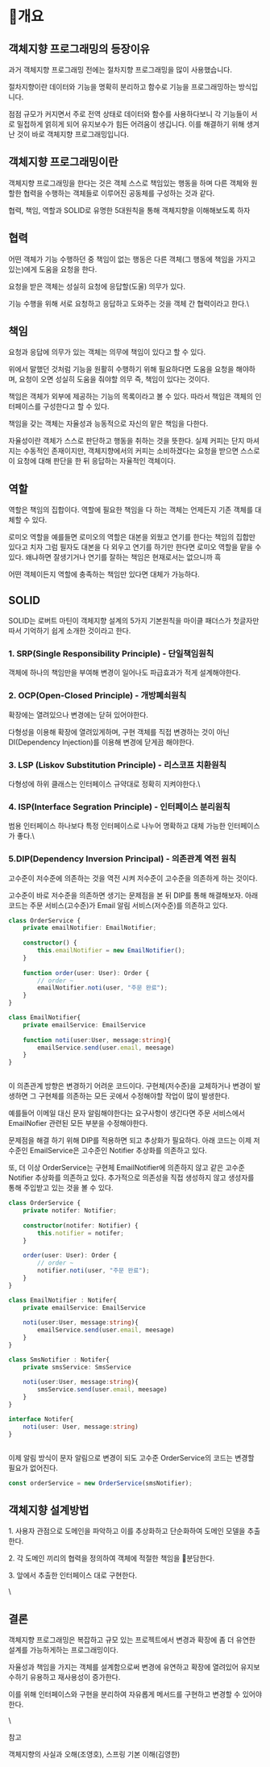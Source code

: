 # 개요

## 객체지향 프로그래밍의 등장이유

과거 객체지향 프로그래밍 전에는 절차지향 프로그래밍을 많이 사용했습니다.&#x20;

절차지향이란 데이터와 기능을 명확히 분리하고 함수로 기능을 프로그래밍하는 방식입니다.&#x20;

점점 규모가 커지면서 주로 전역 상태로 데이터와 함수를 사용하다보니 각 기능들이 서로 밀접하게 얽히게 되어 유지보수가 힘든 어려움이 생깁니다. 이를 해결하기 위해 생겨난 것이 바로 객체지향 프로그래밍입니다.



## 객체지향 프로그래밍이란

객체지향 프로그래밍을 한다는 것은 객체 스스로 책임있는 행동을 하며 다른 객체와 원할한 협력을 수행하는 객체들로 이루어진 공동체를 구성하는 것과 같다.&#x20;

협력, 책임, 역할과 SOLID로 유명한 5대원칙을 통해 객체지향을 이해해보도록 하자



## 협력

어떤 객체가 기능 수행하던 중 책임이 없는 행동은 다른 객체(그 행동에 책임을 가지고 있는)에게 도움을 요청을 한다.

요청을 받은 객체는 성실히 요청에 응답할(도울) 의무가 있다.

기능 수행을 위해 서로 요청하고 응답하고 도와주는 것을 객체 간 협력이라고 한다.\


## 책임

요청과 응답에 의무가 있는 객체는 의무에 책임이 있다고 할 수 있다.&#x20;

위에서 말했던 것처럼 기능을 원활히 수행하기 위해 필요하다면 도움을 요청을 해야하며, 요청이 오면 성실히 도움을 줘야할 의무 즉, 책임이  있다는 것이다.

책임은 객체가 외부에 제공하는 기능의 목록이라고 볼 수 있다. 따라서 책임은 객체의 인터페이스를 구성한다고 할 수 있다.

책임을 갖는 객체는 자율성과 능동적으로 자신의 맡은 책임을 다한다.

자율성이란 객체가 스스로 판단하고 행동을 취하는 것을 뜻한다. 실제 커피는 단지 마셔지는 수동적인 존재이지만, 객체지향에서의 커피는 소비하겠다는 요청을 받으면 스스로 이 요청에 대해 판단을 한 뒤 응답하는 자율적인 객체이다.



## 역할

역할은 책임의 집합이다. 역할에 필요한 책임을 다 하는 객체는 언제든지 기존 객체를 대체할 수 있다.

로미오 역할을 예를들면 로미오의 역할은 대본을 외웠고 연기를 한다는 책임의 집합만 있다고 치자 그럼 필자도 대본을 다 외우고 연기를 하기만 한다면 로미오 역할을 맡을 수 있다. 왜냐하면 잘생기거나 연기를 잘하는 책임은 현재로서는 없으니까 흑&#x20;

어떤 객체이든지 역할에 충족하는 책임만 있다면 대체가 가능하다.



## **SOLID**

SOLID는 로버트 마틴이 객체지향 설계의 5가지 기본원칙을 마이클 패더스가 첫글자만 따서 기억하기 쉽게 소개한 것이라고 한다.



### 1. SRP(Single Responsibility Principle) - 단일책임원칙

객체에 하나의 책임만을 부여해 변경이 일어나도 파급효과가 적게 설계해야한다.



### 2. OCP(Open-Closed Principle) - 개방폐쇠원칙

확장에는 열려있으나 변경에는 닫혀 있어야한다.

다형성을 이용해 확장에 열려있게하며, 구현 객체를 직접 변경하는 것이 아닌 DI(Dependency Injection)를 이용해 변경에 닫게끔 해야한다.



### 3. LSP (Liskov Substitution Principle) - 리스코프 치환원칙

다형성에 하위 클래스는 인터페이스 규약대로 정확히 지켜야한다.\


### 4. ISP(Interface Segration Principle) - 인터페이스 분리원칙

범용 인터페이스 하나보다 특정 인터페이스로 나누어 명확하고 대체 가능한 인터페이스가 좋다.\


### 5.**DIP(Dependency Inversion Principal) -  의존관계 역전 원칙**&#x20;

고수준이 저수준에 의존하는 것을 역전 시켜 저수준이 고수준을 의존하게 하는 것이다.&#x20;

고수준이 바로 저수준을 의존하면 생기는 문제점을 본 뒤 DIP를 통해 해결해보자. 아래 코드는 주문 서비스(고수준)가 Email 알림 서비스(저수준)를 의존하고 있다.

```typescript
class OrderService {
	private emailNotifier: EmailNotifier;
    
	constructor() {
		this.emailNotifier = new EmailNotifier();
	}
    
	function order(user: User): Order {
		// order ~
		emailNotifier.noti(user, "주문 완료");
	}
}
```

```typescript
class EmailNotifier{
	private emailService: EmailService
    
	function noti(user:User, message:string){
		emailService.send(user.email, meesage)
	}
}

```

<figure><img src="../../.gitbook/assets/img.png" alt=""><figcaption></figcaption></figure>

이 의존관계 방향은 변경하기 어려운 코드이다. 구현체(저수준)을 교체하거나 변경이 발생하면 그 구현체를 의존하는 모든 곳에서 수정해야할 작업이 많이 발생한다.&#x20;

예를들어 이메일 대신 문자 알림해야한다는 요구사항이 생긴다면 주문 서비스에서 EmailNofier 관련된 모든 부분을 수정해야한다.

문제점을 해결 하기 위해 DIP를 적용하면 되고 추상화가 필요하다. 아래 코드는 이제 저수준인 EmailService은 고수준인 Notifier 추상화를 의존하고 있다.&#x20;

또, 더 이상 OrderService는 구현체 EmailNotifier에 의존하지 않고 같은 고수준 Notifier 추상화를 의존하고 있다. 추가적으로 의존성을 직접 생성하지 않고 생성자를 통해 주입받고 있는 것을 볼 수 있다.

```typescript
class OrderService {
	private notifer: Notifier;
    
	constructor(notifer: Notifier) {
		this.notifier = notifer;
	}
    
	order(user: User): Order {
		// order ~
		notifier.noti(user, "주문 완료");
	}
}
```

```typescript
class EmailNotifier : Notifer{
	private emailService: EmailService
    
	noti(user:User, message:string){
		emailService.send(user.email, meesage)
	}
}

class SmsNotifier : Notifer{
	private smsService: SmsService
    
	noti(user:User, message:string){
		smsService.send(user.email, meesage)
	}
}

interface Notifer{
	noti(user: User, message:string)
}

```

<figure><img src="../../.gitbook/assets/img (2).png" alt=""><figcaption></figcaption></figure>

이제 알림 방식이 문자 알림으로 변경이 되도 고수준 OrderService의 코드는 변경할 필요가 없어진다.

```typescript
const orderService = new OrderService(smsNotifier);
```

## 객체지향 설계방법

1\. 사용자 관점으로 도메인을 파악하고 이를 추상화하고 단순화하여 도메인 모델을 추출한다.&#x20;

2\. 각 도메인 끼리의 협력을 정의하여 객체에 적절한 책임을 분담한다.

3\. 앞에서 추출한 인터페이스 대로 구현한다.

\


## 결론

객체지향 프로그래밍은 복잡하고 규모 있는 프로젝트에서 변경과 확장에 좀 더 유연한 설계를 가능하게하는 프로그래밍이다.

자율성과 책임을 가지는 객체를 설계함으로써 변경에 유연하고 확장에 열려있어 유지보수하기 유용하고 재사용성이 증가한다.

이를 위해 인터페이스와 구현을 분리하여 자유롭게 메서드를 구현하고 변경할 수 있어야한다.



\


참고

객체지향의 사실과 오해(조영호), 스프링 기본 이해(김영한)
